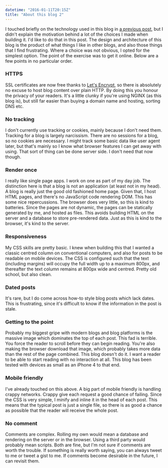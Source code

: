 ```yaml
---
datetime: "2016-01-11T20:15Z"
title: "About this blog 2"
---
```

I touched briefly on the technology used in this blog in
[a previous post](/blog/about-this-blog.html), but I didn't explain the motivation behind a lot of
the choices I made when building it. I'd like to do that in this post. The design and architecture
of this blog is the product of what things I like in other blogs, and also those things that I find
frustrating. Where a choice was not obvious, I opted for the simplest option. The point of the
exercise was to get it online. Below are a few points in no particular order.

### HTTPS

SSL certificates are now free thanks to [Let's Encrypt](https://letsencrypt.org), so there is
absolutely no excuse to host blog content over plain HTTP. By doing this you honour the privacy of
your readers. It's a little clunky if you're using NGINX (as this blog is), but still far easier
than buying a domain name and hosting, sorting DNS etc.

### No tracking

I don't currently use tracking or cookies, mainly because I don't need them. Tracking for a blog is
largely narcissism. There are no sessions for a blog, so no cookies are necessary. I might track
some basic data like user agent later, but that's mainly so I know what browser features I can get
away with using. That sort of thing can be done server side. I don't need that now though.

### Render once

I really like single page apps. I work on one as part of my day job. The distinction here is that a
blog is not an application (at least not in my head). A blog is really just the good old fashioned
home page. Given that, I host HTML pages, and there's no JavaScript code rendering DOM. This has
some nice repercussions. The browser does very little, so this is kind to batteries. Since the pages
are not dynamic, the pages can be statically generated by me, and hosted as files. This avoids
building HTML on the server and a database to store pre-rendered data. Just as this is kind to the
browser, it's kind to the server.

### Responsiveness

My CSS skills are pretty basic. I knew when building this that I wanted a classic centred column on
conventional computers, and also for posts to be readable on mobile devices. The CSS is configured
such that the text (including margins) will occupy the full width up to a maximum 800px, and
thereafter the text column remains at 800px wide and centred. Pretty old school, but also clean.

### Dated posts

It's rare, but I do come across how-to style blog posts which lack dates. This is frustrating, since
it's difficult to know if the information in the post is stale.

### Getting to the point

Probably my biggest gripe with modern blogs and blog platforms is the massive image which dominates
the top of each post. This fad is terrible. You force the reader to scroll before they can begin
reading. You're also making the browser download that image, which probably takes more data than the
rest of the page combined. This blog doesn't do it. I want a reader to be able to start reading with
no interaction at all. This blog has been tested with devices as small as an iPhone 4 to that end.

### Mobile friendly

I've already touched on this above. A big part of mobile friendly is handling crappy networks.
Crappy give each request a good chance of failing. Since the CSS is very simple, I minify and inline
it in the head of each post. This means that the typical post is just a single file, so there is as
good a chance as possible that the reader will receive the whole post.

### No comment

Comments are complex. Rolling my own would mean a database and rendering on the server or in the
browser. Using a third party would probably mean scripts. Both are fine, but I'm not sure if
comments are worth the trouble. If something is really worth saying, you can always tweet to me or
tweet a gist to me. If comments become desirable in the future, I can revisit them.
